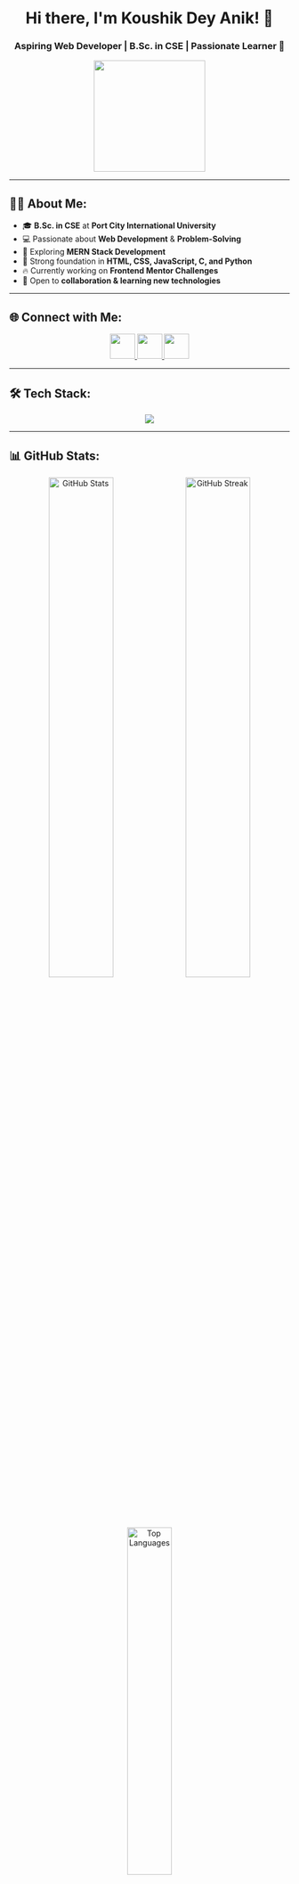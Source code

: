 <h1 align="center">Hi there, I'm Koushik Dey Anik! 👋</h1>
<h3 align="center">Aspiring Web Developer | B.Sc. in CSE | Passionate Learner 🚀</h3>

<p align="center">
  <img src="https://media.giphy.com/media/3o7abKhOpu0NwenH3O/giphy.gif" width="200px"/>
</p>

---

## 👨‍💻 About Me:
- 🎓 **B.Sc. in CSE** at **Port City International University**  
- 💻 Passionate about **Web Development** & **Problem-Solving**  
- 🚀 Exploring **MERN Stack Development**  
- 🎯 Strong foundation in **HTML, CSS, JavaScript, C, and Python**  
- 🔥 Currently working on **Frontend Mentor Challenges**  
- 🤝 Open to **collaboration & learning new technologies**  

---

## 🌐 Connect with Me:
<p align="center">
  <a href="https://www.facebook.com/share/1BakMPy69M/" target="_blank">
    <img src="https://skillicons.dev/icons?i=facebook" width="45px"/>
  </a> 
  <a href="https://www.instagram.com/koushik_dey_anik?igsh=MWZzNDNvd2V5Y2wxdA==" target="_blank">
    <img src="https://skillicons.dev/icons?i=instagram" width="45px"/>
  </a> 
  <a href="https://www.linkedin.com/in/koushik-dey-anik-97b332343?utm_source=share&utm_campaign=share_via&utm_content=profile&utm_medium=android_app" target="_blank">
    <img src="https://skillicons.dev/icons?i=linkedin" width="45px"/>
  </a>
</p>

---

## 🛠 Tech Stack:
<p align="center">
  <img src="https://skillicons.dev/icons?i=c,html,css,js,mongodb,netlify,react,express,nodejs,github" />
</p>

---

## 📊 GitHub Stats:
<p align="center">
  <img src="https://github-readme-stats.vercel.app/api?username=Koushik9010&theme=radical&hide_border=false&include_all_commits=true&count_private=true" alt="GitHub Stats" width="48%"/>  
  <img src="https://streak-stats.demolab.com/?user=Koushik9010&theme=radical&hide_border=false" alt="GitHub Streak" width="48%"/>
</p>

<p align="center">
  <img src="https://github-readme-stats.vercel.app/api/top-langs/?username=Koushik9010&theme=radical&hide_border=false&include_all_commits=true&count_private=true&layout=compact" alt="Top Languages" width="40%"/>
</p>

---

## 🎯 Fun Facts:
- 🏆 I love **solving problems in C & Python**  
- 🚀 Always improving my **JavaScript skills**  
- 📌 Currently diving into **MERN Stack Development**  
- 💬 Let's **connect & collaborate** on projects!  

---

<p align="center">
  <img src="https://profile-counter.glitch.me/Koushik9010/count.svg" alt="Profile Views"/>
</p>
